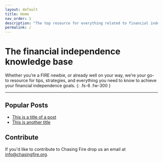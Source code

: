 ```yaml
---
layout: default
title: Home
nav_order: 1
description: "The top resource for everything related to financial independence and the FIRE movement."
permalink: /
---
```


# The financial independence knowledge base


Whether you’re a FIRE newbie, or already well on your way, we’re your go-to resource for tips, strategies, and everything you need to know to achieve your financial independence goals. 
{: .fs-6 .fw-300 }


---

## Popular Posts

- [This is a title of a post](https://www.google.com)
- [This is another title](https://www.wikipedia.org)

## Contribute

If you'd like to contribute to Chasing Fire drop us an email at [info@chasingfire.org](mailto:info@chasingfire.org).


